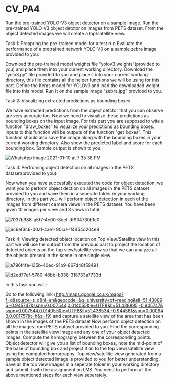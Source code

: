 # CV_PA4


Run the pre-trained YOLO-V3 object detector on a sample image.
Run the pre-trained YOLO-V3 object detctor on images from PETS dataset.
From the object detected images we will create a top/satellite view.

Task 1: Preapring the pre-trained model for a test run
Evaluate the performance of a pretrained network YOLO-V3 on a sample zebra image provided to you:

Download the pre-trained model weights file "yolov3.weights"(provided to you) and place them into your current working directory.
Download the "yolo3.py" file provided to you and place it into your current working directory, this file contains all the helper functions we will be using for this part.
Define the Keras model for YOLOv3 and load the downloaded weight file into this model.
Run it on the sample image "zebra.jpg" provided to you.

Task 2: Visualizing extracted predictions as bounding boxes

We have extracted predictions from the object detctor that you can observe are very accurate too. Now we need to visualize these predictions as bounding boxes on the input image. For this part you are supposed to wite a function "draw_boxes" to visualize your predictions as bounding boxes. Inputs to this function will be outputs of the function "get_boxes". This function should also save the image along with the bounding boxes in your current working directory. Also show the predicted label and score for each bounding box. Sample output is shown to you.

![WhatsApp Image 2021-01-10 at 7 35 38 PM](https://user-images.githubusercontent.com/46634351/104126037-2662ee80-537c-11eb-95d5-c7e1a0d2680c.jpeg)

Task 3: Perfroming object detection on all images in the PETS dataset(provided to you)

Now when you have succesfully executed the code for object detection, we want you to perform object dection on all images in the PETS dataset provided to you and save them in a seperate folder in your working directory. In this part you will perform object detection in each of the images from different camera views in the PETS dataset. You have been given 10 images per view and 3 views in total.

![7037b988-a5f7-4c00-8cef-df934730b1e0](https://user-images.githubusercontent.com/46634351/104126055-501c1580-537c-11eb-8ad7-16aa44fb620b.jpg)


![6c6ef3c6-00a1-4ae1-90cd-1f4454d204e8](https://user-images.githubusercontent.com/46634351/104126069-6a55f380-537c-11eb-9c72-841f1fabc02a.jpg)

Task 4: Viewing detected object location on Top View/Satellite view
In this part we will use the output from the previous part to project the location of detected objects on the top view/satellite view so that we can analyze all the objects present in the scene in one single view.

![a796f4fe-135b-40ec-91b9-867d48f59491](https://user-images.githubusercontent.com/46634351/104126082-822d7780-537c-11eb-9903-757529cde61e.jpg)


![d2ed77ef-5780-48bb-b338-318733a7733d](https://user-images.githubusercontent.com/46634351/104126093-91142a00-537c-11eb-91a1-53a8ef48b600.jpg)


In this task you will :

Go to the following link (http://maps.google.co.uk/maps?f=q&source=s_q&hl=en&geocode=&q=university+of+reading&sll=51.438895,-0.945747&sspn=0.007544,0.014055&ie=UTF8&ll=51.438895,-0.945747&sspn=0.007544,0.014055&ie=UTF8&ll=51.438534,-0.944561&spn=0.000943,0.001757&t=h&z=19) and capture a satellite view of the area that has been shown in the images of the PETS dataset
Now perform object detection on all the images from PETS dataset provided to you.
Find the corresponding points in the satellite view image and any one of your object detected images.
Compute the homography between the corresponding points.
Object detector will give you a list of bounding boxes, note the mid-point of the base of bounding box and project it on to the top view/satellite view using the computed homography. Top view/satellite view generated from a sample object detected image is provided to you for better understanding.
Save all the top view images in a seperate folder in your working directory and submit it with the assignment on LMS.
You need to perform all the above mentioned steps for each view seperately.

